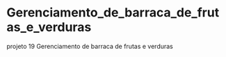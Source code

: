 # Gerenciamento_de_barraca_de_frutas_e_verduras
projeto 19 Gerenciamento de barraca de frutas e verduras

